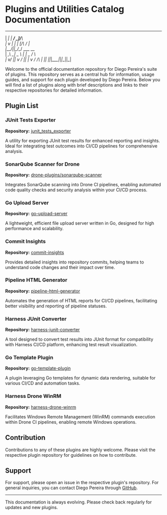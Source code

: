 # Plugins and Utilities Catalog Documentation


 __  _ ___ __  __            
| _\| | __/ _]/__\           
| v | | _| [/\ \/ |          
|__/|_|___\__/\__/ ___  __   
| _,\ __| _ \ __| | _ \/  \  
| v_/ _|| v / _|| | v / /\ | 
|_| |___|_|_\___|_|_|_\_||_| 


Welcome to the official documentation repository for Diego Pereira's suite of plugins. This repository serves as a central hub for information, usage guides, and support for each plugin developed by Diego Pereira. Below you will find a list of plugins along with brief descriptions and links to their respective repositories for detailed information.

## Plugin List

### JUnit Tests Exporter

**Repository:** [junit_tests_exporter](https://github.com/diegopereiraeng/junit_tests_exporter)

A utility for exporting JUnit test results for enhanced reporting and insights. Ideal for integrating test outcomes into CI/CD pipelines for comprehensive analysis.

### SonarQube Scanner for Drone

**Repository:** [drone-plugins/sonarqube-scanner](https://github.com/drone-plugins/sonarqube-scanner)

Integrates SonarQube scanning into Drone CI pipelines, enabling automated code quality checks and security analysis within your CI/CD process.

### Go Upload Server

**Repository:** [go-upload-server](https://github.com/diegopereiraeng/go-upload-server)

A lightweight, efficient file upload server written in Go, designed for high performance and scalability.

### Commit Insights

**Repository:** [commit-insights](https://github.com/diegopereiraeng/commit-insights)

Provides detailed insights into repository commits, helping teams to understand code changes and their impact over time.

### Pipeline HTML Generator

**Repository:** [pipeline-html-generator](https://github.com/diegopereiraeng/pipeline-html-generator)

Automates the generation of HTML reports for CI/CD pipelines, facilitating better visibility and reporting of pipeline statuses.

### Harness JUnit Converter

**Repository:** [harness-junit-converter](https://github.com/diegopereiraeng/harness-junit-converter)

A tool designed to convert test results into JUnit format for compatibility with Harness CI/CD platform, enhancing test result visualization.

### Go Template Plugin

**Repository:** [go-template-plugin](https://github.com/diegopereiraeng/go-template-plugin)

A plugin leveraging Go templates for dynamic data rendering, suitable for various CI/CD and automation tasks.

### Harness Drone WinRM

**Repository:** [harness-drone-winrm](https://github.com/diegopereiraeng/harness-drone-winrm)

Facilitates Windows Remote Management (WinRM) commands execution within Drone CI pipelines, enabling remote Windows operations.

## Contribution

Contributions to any of these plugins are highly welcome. Please visit the respective plugin repository for guidelines on how to contribute.

## Support

For support, please open an issue in the respective plugin's repository. For general inquiries, you can contact Diego Pereira through [GitHub](https://github.com/diegopereiraeng).

---

This documentation is always evolving. Please check back regularly for updates and new plugins.

